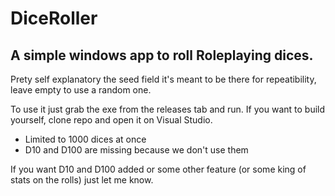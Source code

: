 ﻿# DiceRoller
## A simple windows app to roll Roleplaying dices.

Prety self explanatory the seed field it's meant to be there for repeatibility, leave empty to use a random one.


To use it just grab the exe from the releases tab and run.
If you want to build yourself, clone repo and open it on Visual Studio.

* Limited to 1000 dices at once
* D10 and D100 are missing because we don't use them

If you want D10 and D100 added or some other feature (or some king of stats on the rolls) just let me know.
